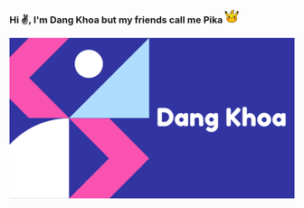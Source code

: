 
### Hi ✌️, I'm Dang Khoa but my friends call me Pika ![pika](https://github.com/Pika0546/Pika0546/blob/main/img/pikachu.png)
![pika](https://github.com/Pika0546/Pika0546/blob/main/img/main.png)
<!--
**Pika0546/Pika0546** is a ✨ _special_ ✨ repository because its `README.md` (this file) appears on your GitHub profile.

## My Name is Le Tran Dang Khoa from Vietnam

Here are some ideas to get you started:

- 🔭 I’m currently working on ...
- 🌱 I’m currently learning ...
- 👯 I’m looking to collaborate on ...
- 🤔 I’m looking for help with ...
- 💬 Ask me about ...
- 📫 How to reach me: ...
- 😄 Pronouns: ...
- ⚡ Fun fact: ...
-->

